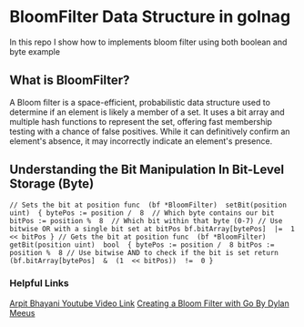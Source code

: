 # BloomFilter Data Structure in golnag

In this repo I show how to implements bloom filter using both boolean and byte example

## What is BloomFilter?

A Bloom filter is a space-efficient, probabilistic data structure used to determine if an element is likely a member of a set. It uses a bit array and multiple hash functions to represent the set, offering fast membership testing with a chance of false positives. While it can definitively confirm an element's absence, it may incorrectly indicate an element's presence.

## Understanding the Bit Manipulation In Bit-Level Storage (Byte)

    // Sets the bit at position func  (bf *BloomFilter)  setBit(position uint)  { bytePos := position /  8  // Which byte contains our bit bitPos := position %  8  // Which bit within that byte (0-7) // Use bitwise OR with a single bit set at bitPos bf.bitArray[bytePos]  |=  1  << bitPos } // Gets the bit at position func  (bf *BloomFilter)  getBit(position uint)  bool  { bytePos := position /  8 bitPos := position %  8 // Use bitwise AND to check if the bit is set return  (bf.bitArray[bytePos]  &  (1  << bitPos))  !=  0 }

### Helpful Links

[Arpit Bhayani Youtube Video Link](https://www.youtube.com/live/UVFnabieyzc?si=QyDxfm6AwXCNI9zA)
[Creating a Bloom Filter with Go By Dylan Meeus](https://medium.com/@meeusdylan/creating-a-bloom-filter-with-go-7d4e8d944cfa)
